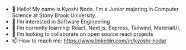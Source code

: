 - 👋 Hello! My name is Kyoshi Noda. I'm a Junior majoring in Computer Science at Stony Brook University.
- 👀 I’m interested in Software Engineering
- 🌱 I’m currently learning: React, Next.js, Express, Tailwind, MaterialUI, 
- 💞️ I’m looking to collaborate on open source react projects
- 📫 How to reach me: https://www.linkedin.com/in/kyoshi-noda/

<!---
KyoshiNoda/KyoshiNoda is a ✨ special ✨ repository because its `README.md` (this file) appears on your GitHub profile.
You can click the Preview link to take a look at your changes.
--->
